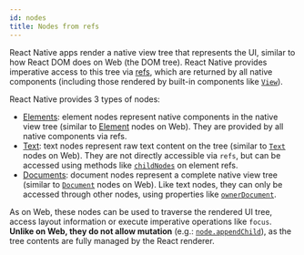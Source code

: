 ```yaml
---
id: nodes
title: Nodes from refs
---
```


React Native apps render a native view tree that represents the UI, similar to how React DOM does on Web (the DOM tree). React Native provides imperative access to this tree via [refs](https://react.dev/learn/manipulating-the-dom-with-refs), which are returned by all native components (including those rendered by built-in components like [`View`](/docs/next/view)).

React Native provides 3 types of nodes:

- [Elements](/docs/next/element-nodes): element nodes represent native components in the native view tree (similar to [Element](https://developer.mozilla.org/en-US/docs/Web/API/Element) nodes on Web). They are provided by all native components via refs.
- [Text](/docs/next/text-nodes): text nodes represent raw text content on the tree (similar to [`Text`](https://developer.mozilla.org/en-US/docs/Web/API/Text) nodes on Web). They are not directly accessible via `refs`, but can be accessed using methods like [`childNodes`](https://developer.mozilla.org/en-US/docs/Web/API/Node/childNodes) on element refs.
- [Documents](/docs/next/document-nodes): document nodes represent a complete native view tree (similar to [`Document`](https://developer.mozilla.org/en-US/docs/Web/API/Document) nodes on Web). Like text nodes, they can only be accessed through other nodes, using properties like [`ownerDocument`](https://developer.mozilla.org/en-US/docs/Web/API/Node/ownerDocument).

As on Web, these nodes can be used to traverse the rendered UI tree, access layout information or execute imperative operations like `focus`. **Unlike on Web, they do not allow mutation** (e.g.: [`node.appendChild`](https://developer.mozilla.org/en-US/docs/Web/API/Node/appendChild)), as the tree contents are fully managed by the React renderer.
